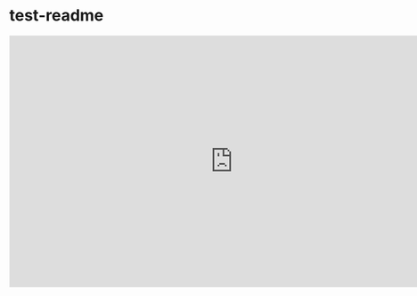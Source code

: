 # test-readme

<iframe style="border: 1px solid rgba(0, 0, 0, 0.1);" width="800" height="450" src="https://www.figma.com/embed?embed_host=share&url=https%3A%2F%2Fwww.figma.com%2Fproto%2FzznAtNijYnPEHXZwfQFJZe%2FCS---data-structures-and-algorithms%3Ftype%3Ddesign%26node-id%3D322-2154%26t%3D5c2XTO3FJItSDLtA-1%26scaling%3Dcontain%26page-id%3D322%253A2150%26mode%3Ddesign" allowfullscreen></iframe>
